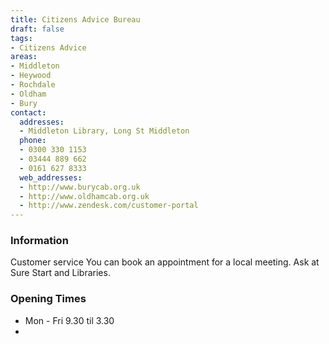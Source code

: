 ```yaml
---
title: Citizens Advice Bureau
draft: false
tags:
- Citizens Advice
areas:
- Middleton
- Heywood
- Rochdale
- Oldham
- Bury
contact:
  addresses:
  - Middleton Library, Long St Middleton
  phone:
  - 0300 330 1153
  - 03444 889 662
  - 0161 627 8333
  web_addresses:
  - http://www.burycab.org.uk
  - http://www.oldhamcab.org.uk
  - http://www.zendesk.com/customer-portal
---
```


### Information
Customer service
You can book an appointment for a local meeting. Ask at Sure Start and Libraries.

### Opening Times
* Mon - Fri  9.30 til 3.30
* 

